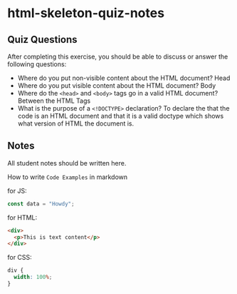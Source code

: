# html-skeleton-quiz-notes

## Quiz Questions

After completing this exercise, you should be able to discuss or answer the following questions:

- Where do you put non-visible content about the HTML document?
Head
- Where do you put visible content about the HTML document?
Body
- Where do the `<head>` and `<body>` tags go in a valid HTML document?
Between the HTML Tags
- What is the purpose of a `<!DOCTYPE>` declaration?
To declare the that the code is an HTML document and that it is a valid doctype which shows what version of HTML the document is.
## Notes

All student notes should be written here.


How to write `Code Examples` in markdown

for JS:

```javascript
const data = "Howdy";
```

for HTML:

```html
<div>
  <p>This is text content</p>
</div>
```

for CSS:

```css
div {
  width: 100%;
}
```
